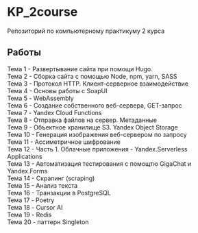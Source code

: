 # KP_2course
Репозиторий по компьютерному практикуму 2 курса

## Работы 
Тема 1 - Развертывание сайта при помощи Hugo. </br>
Тема 2 - Сборка сайта с помощью Node, npm, yarn, SASS </br>
Тема 3 - Протокол HTTP. Клиент-серверное взаимодействие </br>
Тема 4 - Основы работы с SoapUI </br>
Тема 5 - WebAssembly</br>
Тема 6 - Создание собственного веб-сервера, GET-запрос</br>
Тема 7 - Yandex Cloud Functions</br>
Тема 8 - Отправка файлов на сервер. Метаданные</br>
Тема 9 - Объектное хранилище S3. Yandex Object Storage</br>
Тема 10 - Генерация изображения веб-сервером по запросу</br>
Тема 11 - Ассиметричное шифрование</br>
Тема 12 - Часть 1. Облачные приложения - Yandex.Serverless Applications</br>
Тема 13 - Автоматизация тестирования с помощтю GigaChat и Yandex.Forms</br>
Тема 14 - Скрапинг (scraping)</br>
Тема 15 - Анализ текста</br>
Тема 16 - Транзакции в PostgreSQL</br>
Тема 17 - Poetry</br>
Тема 18 - Cursor AI</br>
Тема 19 - Redis</br>
Тема 20 - паттерн Singleton</br>
